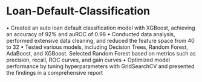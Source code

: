 # Loan-Default-Classification
• Created an auto loan default classification model with XGBoost, achieving an accuracy of 92% and auROC of 0.98
• Conducted data analysis, performed extensive data cleaning, and reduced the feature space from 40 to 32
• Tested various models, including Decision Trees, Random Forest, AdaBoost, and XGBoost. Selected Random 
  Forest based on metrics such as precision, recall, ROC curves, and gain curves
• Optimized model performance by tuning hyperparameters with GridSearchCV and presented the findings in a
comprehensive report
